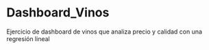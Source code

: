 # Dashboard_Vinos
Ejercicio de dashboard de vinos que analiza precio y calidad con una regresión lineal
